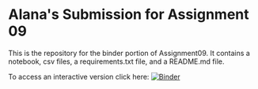 # Alana's Submission for Assignment 09
This is the repository for the binder portion of Assignment09. It contains a notebook, csv files, a requirements.txt file, and a README.md file.

To access an interactive version click here:
[![Binder](https://mybinder.org/badge_logo.svg)](https://mybinder.org/v2/gh/alanamalika/binder09/HEAD)
